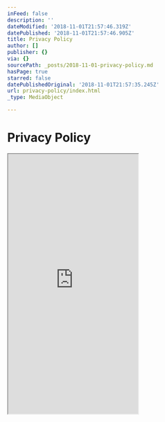 ```yaml
---
inFeed: false
description: ''
dateModified: '2018-11-01T21:57:46.319Z'
datePublished: '2018-11-01T21:57:46.905Z'
title: Privacy Policy
author: []
publisher: {}
via: {}
sourcePath: _posts/2018-11-01-privacy-policy.md
hasPage: true
starred: false
datePublishedOriginal: '2018-11-01T21:57:35.245Z'
url: privacy-policy/index.html
_type: MediaObject

---
```

# Privacy Policy

<iframe src="https://the-grid.github.io/ed-userhtml/?g=eJwDAAAAAAE" height="600" style=""></iframe>